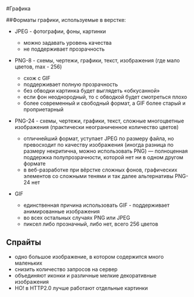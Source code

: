 #Графика

##Форматы графики, используемые в верстке:
- JPEG - фотографии, фоны, картинки
    - можно задавать уровень качества
    - не поддерживает прозрачность

- PNG-8 - схемы, чертежи, графики, текст, изображения (где мало цветов, max - 256)
    - схож с GIF
    - поддерживает полную прозрачность
    - без обводки картинка будет выглядеть «обкусанной»
    - если фон неоднородный, то с обводкой будет смотреться плохо
    - более современный и свободный формат, а GIF более старый и проприетарный

- PNG-24 - схемы, чертежи, графики, текст, сложные многоцветные изображения (практически неограниченное количество цветов)
    - отличнейший формат, уступает JPEG по размеру файла, но превосходит по качеству изображения (иногда разница по размеру некритична, можно использовать PNG)
    — полноценная поддержка полупрозрачности, которой нет ни в одном другом формате
    - в веб-разработке при вёрстке сложных фонов, графических элементов со сложными тенями и так далее альтернативы PNG-24 нет

- GIF 
    - единственная причина использовать GIF - поддерживает анимированные изображения
    - во всех остальных случаях PNG или JPEG
    - пиксел либо прозначный, либо нет, всего 256 цветов

## Спрайты
- одно большое изображение, в котором содержится много маленьких
- снизить количество запросов на сервер
- объединяют иконки и различные мелкие декоративные изображения
- НО! в HTTP2.0 лучше работают отдельные картинки
